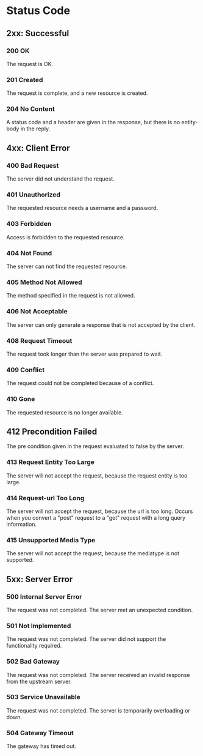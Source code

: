 # Status Code

## 2xx: Successful

### 200 OK

The request is OK.

### 201 Created

The request is complete, and a new resource is created.

### 204 No Content

A status code and a header are given in the response, but there is no entity-body in the reply.

## 4xx: Client Error

### 400 Bad Request

The server did not understand the request.

### 401 Unauthorized

The requested resource needs a username and a password.

### 403 Forbidden

Access is forbidden to the requested resource.

### 404 Not Found

The server can not find the requested resource.

### 405 Method Not Allowed

The method specified in the request is not allowed.

### 406 Not Acceptable

The server can only generate a response that is not accepted by the client.

### 408 Request Timeout

The request took longer than the server was prepared to wait.

### 409 Conflict

The request could not be completed because of a conflict.

### 410 Gone

The requested resource is no longer available.

## 412 Precondition Failed

The pre condition given in the request evaluated to false by the server.

### 413 Request Entity Too Large

The server will not accept the request, because the request entity is too large.

### 414 Request-url Too Long

The server will not accept the request, because the url is too long. Occurs when you convert a "post" request to a "get" request with a long query information.

### 415 Unsupported Media Type

The server will not accept the request, because the mediatype is not supported.

## 5xx: Server Error

### 500 Internal Server Error

The request was not completed. The server met an unexpected condition.

### 501 Not Implemented

The request was not completed. The server did not support the functionality required.

### 502 Bad Gateway

The request was not completed. The server received an invalid response from the upstream server.

### 503 Service Unavailable

The request was not completed. The server is temporarily overloading or down.

### 504 Gateway Timeout

The gateway has timed out.
